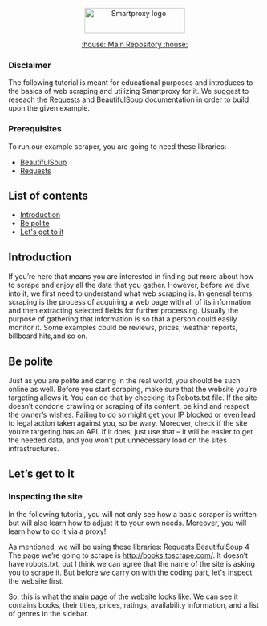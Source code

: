<p align="center">
    <a href="https://smartproxy.com/"><img src="https://smartproxy.com/wp-content/themes/smartproxy/images/smartproxy-logo.svg" alt="Smartproxy logo" width="200" height="50"></a>
  </a>
</p>

<p align="center">
    <a href="https://github.com/Smartproxy/Smartproxy"> :house: Main Repository :house: </a>
</p>

### Disclaimer

The following tutorial is meant for educational purposes and introduces to the basics of web scraping and utilizing Smartproxy for it.
We suggest to reseach the [Requests](https://requests.readthedocs.io/en/master/user/quickstart/) and [BeautifulSoup](https://www.crummy.com/software/BeautifulSoup/bs4/doc/) documentation in order to build upon the given example.

### Prerequisites

To run our example scraper, you are going to need these libraries:

* [BeautifulSoup](https://pypi.org/project/beautifulsoup4/)
* [Requests](https://pypi.org/project/requests/)

## List of contents

- [Introduction](#introduction)
- [Be polite](#be_polite)
- [Let's get to it](#let's_get_to_it)

## Introduction

If you’re here that means you are interested in finding out more about how to scrape and enjoy all the data that you gather. However, before we dive into it, we first need to understand what web scraping is. In general terms, scraping is the process of acquiring a web page with all of its information and then extracting selected fields for further processing. Usually the purpose of gathering that information is so that a person could easily monitor it. Some examples could be reviews, prices, weather reports, billboard hits,and so on.

## Be polite

Just as you are polite and caring in the real world, you should be such online as well. Before you start scraping, make sure that the website you’re targeting allows it. You can do that by checking its Robots.txt file. If the site doesn’t condone crawling or scraping of its content, be kind and respect the owner’s wishes. Failing to do so might get your IP blocked or even lead to legal action taken against you, so be wary. Moreover, check if the site you’re targeting has an API. If it does, just use that – it will be easier to get the needed data, and you won’t put unnecessary load on the sites infrastructures.

## Let’s get to it

### Inspecting the site
In the following tutorial, you will not only see how a basic scraper is written but will also learn how to adjust it to your own needs. Moreover, you will learn how to do it via a proxy!

As mentioned, we will be using these libraries:
Requests
BeautifulSoup 4
The page we’re going to scrape is http://books.toscrape.com/. It doesn’t have robots.txt, but I think we can agree that the name of the site is asking you to scrape it. But before we carry on with the coding part, let's inspect the website first.

So, this is what the main page of the website looks like. We can see it contains books, their titles, prices, ratings, availability information, and a list of genres in the sidebar.
